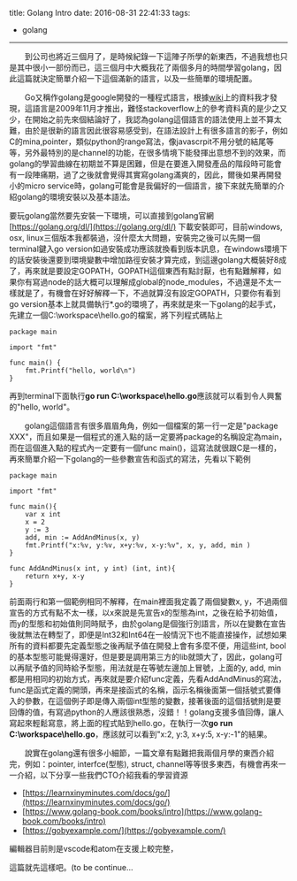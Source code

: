 title: Golang Intro
date: 2016-08-31 22:41:33
tags:
- golang

---
　　到公司也將近三個月了，是時候紀錄一下這陣子所學的新東西，不過我想也只是其中很小一部份而已，這三個月中大概我花了兩個多月的時間學習golang，因此這篇就決定簡單介紹一下這個滿新的語言，以及一些簡單的環境配置。　
  
　　Go又稱作golang是google開發的一種程式語言，根據[wiki](https://zh.wikipedia.org/wiki/Go)上的資料我才發現，這語言是2009年11月才推出，難怪stackoverflow上的參考資料真的是少之又少，在開始之前先來個結論好了，我認為golang這個語言的語法使用上並不算太難，由於是很新的語言因此很容易感受到，在語法設計上有很多語言的影子，例如C的mina,pointer，類似python的range寫法，像javascrpit不用分號的結尾等等，另外最特別的是channel的功能，在很多情境下能發揮出意想不到的效果，而golang的學習曲線在初期並不算是困難，但是在要進入開發產品的階段時可能會有一段陣痛期，過了之後就會覺得其實寫golang滿爽的，因此，爾後如果再開發小的micro service時，golang可能會是我偏好的一個語言，接下來就先簡單的介紹golang的環境安裝以及基本語法。 
  
  要玩golang當然要先安裝一下環境，可以直接到golang官網[https://golang.org/dl/](https://golang.org/dl/) 下載安裝即可，目前windows, osx, linux三個版本我都裝過，沒什麼太大問題，安裝完之後可以先開一個terminal鍵入go version如過安裝成功應該就換看到版本訊息，在windows環境下的話安裝後還要到環境變數中增加路徑安裝才算完成，到這邊golang大概裝好8成了，再來就是要設定GOPATH，GOPATH這個東西有點討厭，也有點難解釋，如果你有寫過node的話大概可以理解成global的node_modules，不過還是不太一樣就是了，有機會在好好解釋一下，不過就算沒有設定GOPATH，只要你有看到go version基本上就具備執行*.go的環境了，再來就是來一下golang的起手式，先建立一個C:\workspace\hello.go的檔案，將下列程式碼貼上 
  
    package main

    import "fmt"

    func main() {
        fmt.Printf("hello, world\n")
    }
再到terminal下面執行<strong>go run C:\workspace\hello.go</strong>應該就可以看到令人興奮的"hello, world"。 

　　golang這個語言有很多眉眉角角，例如一個檔案的第一行一定是"package XXX"，而且如果是一個程式的進入點的話一定要將package的名稱設定為main，而在這個進入點的程式內一定要有一個func main()，這寫法就很跟C是一樣的，再來簡單介紹一下golang的一些參數宣告和函式的寫法，先看以下範例

    package main

    import "fmt"

    func main(){
        var x int
        x = 2
        y := 3
        add, min := AddAndMinus(x, y)
        fmt.Printf("x:%v, y:%v, x+y:%v, x-y:%v", x, y, add, min )
    }

    func AddAndMinus(x int, y int) (int, int){
        return x+y, x-y
    }

前面兩行和第一個範例相同不解釋，在main裡面我定義了兩個變數x, y，不過兩個宣告的方式有點不太一樣，以x來說是先宣告x的型態為int，之後在給予初始值，而y的型態和初始值則同時賦予，由於golang是個強行別語言，所以在變數在宣告後就無法在轉型了，即便是Int32和Int64在一般情況下也不能直接操作，試想如果所有的資料都要先定義型態之後再賦予值在開發上會有多麼不便，用這些int, bool的基本型態可能覺得還好，但是要是調用第三方的lib就頭大了，因此，golang可以再賦予值的同時給予型態，用法就是在等號左邊加上冒號，上面的y, add, min都是用相同的初始方式，再來就是要介紹func定義，先看AddAndMinus的寫法，func是函式定義的開頭，再來是接函式的名稱，函示名稱後面第一個括號式要傳入的參數，在這個例子即是傳入兩個int型態的變數，接著後面的這個括號則是要回傳的值，有寫過python的人應該很熟悉，沒錯！！golang支援多值回傳，讓人寫起來輕鬆寫意，將上面的程式貼到hello.go，在執行一次<strong>go run C:\workspace\hello.go</strong>，應該就可以看到"x:2, y:3, x+y:5, x-y:-1"的結果。

　　說實在golang還有很多小細節，一篇文章有點難把我兩個月學的東西介紹完，例如：pointer, interfce(型態), struct, channel等等很多東西，有機會再來一一介紹，以下分享一些我們CTO介紹我看的學習資源
  
  
  * [https://learnxinyminutes.com/docs/go/](https://learnxinyminutes.com/docs/go/)
  * [https://www.golang-book.com/books/intro](https://www.golang-book.com/books/intro)
  * [https://gobyexample.com/](https://gobyexample.com/) 

編輯器目前則是vscode和atom在支援上較完整， 

這篇就先這樣吧。(to be continue...